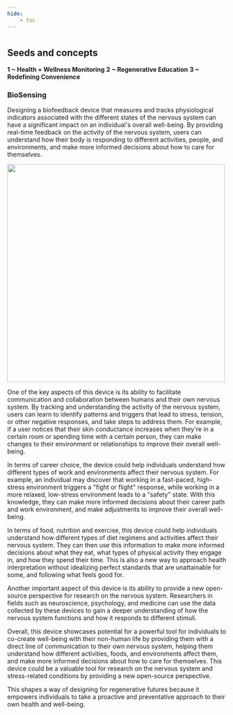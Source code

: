 ```yaml
---
hide:
    - toc
---
```

#
## Seeds and concepts

**1 ~ Health + Wellness Monitoring**
**2 ~ Regenerative Education**
**3 ~ Redefining Convenience**


### BioSensing
Designing a biofeedback device that measures and tracks physiological indicators associated with the different states of the nervous system can have a significant impact on an individual's overall well-being. By providing real-time feedback on the activity of the nervous system, users can understand how their body is responding to different activities, people, and environments, and make more informed decisions about how to care for themselves.


<img src="https://antonioheinemann.github.io/MDEF/images/vagus.jpg" width="500"/>


One of the key aspects of this device is its ability to facilitate communication and collaboration between humans and their own nervous system. By tracking and understanding the activity of the nervous system, users can learn to identify patterns and triggers that lead to stress, tension, or other negative responses, and take steps to address them. For example, if a user notices that their skin conductance increases when they're in a certain room or spending time with a certain person, they can make changes to their environment or relationships to improve their overall well-being.

In terms of career choice, the device could help individuals understand how different types of work and environments affect their nervous system. For example, an individual may discover that working in a fast-paced, high-stress environment triggers a "fight or flight" response, while working in a more relaxed, low-stress environment leads to a "safety" state. With this knowledge, they can make more informed decisions about their career path and work environment, and make adjustments to improve their overall well-being.

In terms of food, nutrition and exercise, this device could help individuals understand how different types of diet regimens and activities affect their nervous system. They can then use this information to make more informed decisions about what they eat, what types of physical activity they engage in, and how they spend their time. This is also a new way to approach health interpretation without idealizing perfect standards that are unattainable for some, and following what feels good for.


Another important aspect of this device is its ability to provide a new open-source perspective for research on the nervous system. Researchers in fields such as neuroscience, psychology, and medicine can use the data collected by these devices to gain a deeper understanding of how the nervous system functions and how it responds to different stimuli.

Overall, this device showcases potential for a powerful tool for individuals to co-create well-being with their non-human life by providing them with a direct line of communication to their own nervous system, helping them understand how different activities, foods, and environments affect them, and make more informed decisions about how to care for themselves. This device could be a valuable tool for research on the nervous system and stress-related conditions by providing a new open-source perspective.

This shapes a way of designing for regenerative futures because it empowers individuals to take a proactive and preventative approach to their own health and well-being.

